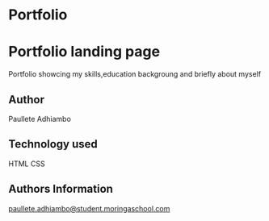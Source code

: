 # Portfolio
# Portfolio landing page
Portfolio showcing my skills,education backgroung and briefly about myself
## Author
Paullete Adhiambo
## Technology used
HTML
CSS
## Authors Information
paullete.adhiambo@student.moringaschool.com
  
  
